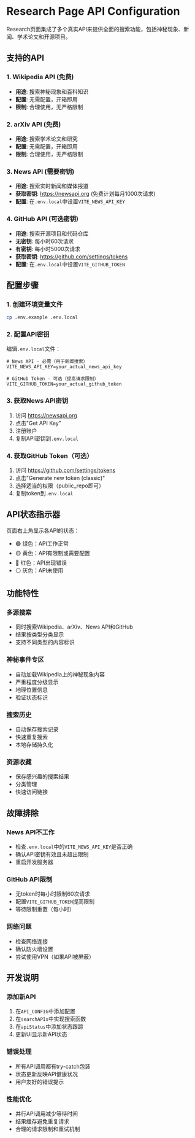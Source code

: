 # Research Page API Configuration

Research页面集成了多个真实API来提供全面的搜索功能，包括神秘现象、新闻、学术论文和开源项目。

## 支持的API

### 1. Wikipedia API (免费)
- **用途**: 搜索神秘现象和百科知识
- **配置**: 无需配置，开箱即用
- **限制**: 合理使用，无严格限制

### 2. arXiv API (免费)
- **用途**: 搜索学术论文和研究
- **配置**: 无需配置，开箱即用
- **限制**: 合理使用，无严格限制

### 3. News API (需要密钥)
- **用途**: 搜索实时新闻和媒体报道
- **获取密钥**: https://newsapi.org (免费计划每月1000次请求)
- **配置**: 在`.env.local`中设置`VITE_NEWS_API_KEY`

### 4. GitHub API (可选密钥)
- **用途**: 搜索开源项目和代码仓库
- **无密钥**: 每小时60次请求
- **有密钥**: 每小时5000次请求
- **获取密钥**: https://github.com/settings/tokens
- **配置**: 在`.env.local`中设置`VITE_GITHUB_TOKEN`

## 配置步骤

### 1. 创建环境变量文件
```bash
cp .env.example .env.local
```

### 2. 配置API密钥
编辑`.env.local`文件：

```env
# News API - 必需（用于新闻搜索）
VITE_NEWS_API_KEY=your_actual_news_api_key

# GitHub Token - 可选（提高请求限制）
VITE_GITHUB_TOKEN=your_actual_github_token
```

### 3. 获取News API密钥
1. 访问 https://newsapi.org
2. 点击"Get API Key"
3. 注册账户
4. 复制API密钥到`.env.local`

### 4. 获取GitHub Token（可选）
1. 访问 https://github.com/settings/tokens
2. 点击"Generate new token (classic)"
3. 选择适当的权限（public_repo即可）
4. 复制token到`.env.local`

## API状态指示器

页面右上角显示各API的状态：
- 🟢 绿色：API工作正常
- 🟡 黄色：API有限制或需要配置
- 🔴 红色：API出现错误
- ⚪ 灰色：API未使用

## 功能特性

### 多源搜索
- 同时搜索Wikipedia、arXiv、News API和GitHub
- 结果按类型分类显示
- 支持不同类型的内容标识

### 神秘事件专区
- 自动加载Wikipedia上的神秘现象内容
- 严重程度分级显示
- 地理位置信息
- 验证状态标识

### 搜索历史
- 自动保存搜索记录
- 快速重复搜索
- 本地存储持久化

### 资源收藏
- 保存感兴趣的搜索结果
- 分类管理
- 快速访问链接

## 故障排除

### News API不工作
- 检查`.env.local`中的`VITE_NEWS_API_KEY`是否正确
- 确认API密钥有效且未超出限制
- 重启开发服务器

### GitHub API限制
- 无token时每小时限制60次请求
- 配置`VITE_GITHUB_TOKEN`提高限制
- 等待限制重置（每小时）

### 网络问题
- 检查网络连接
- 确认防火墙设置
- 尝试使用VPN（如果API被屏蔽）

## 开发说明

### 添加新API
1. 在`API_CONFIG`中添加配置
2. 在`searchAPIs`中实现搜索函数
3. 在`apiStatus`中添加状态跟踪
4. 更新UI显示新API状态

### 错误处理
- 所有API调用都有try-catch包装
- 状态更新反映API健康状况
- 用户友好的错误提示

### 性能优化
- 并行API调用减少等待时间
- 结果缓存避免重复请求
- 合理的请求限制和重试机制
